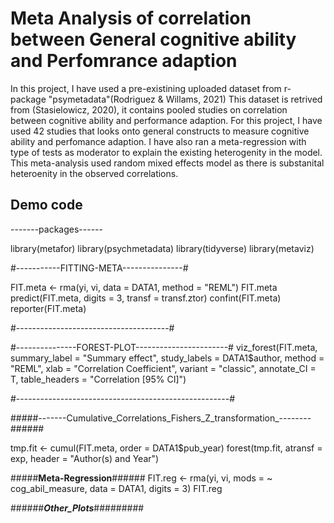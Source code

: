 # Meta Analysis of correlation between General cognitive ability and Perfomrance adaption 

In this project, I have used a pre-existining uploaded dataset from r-package "psymetadata"(Rodriguez & Willams, 2021)
This dataset is retrived from (Stasielowicz, 2020), it contains pooled studies on correlation between cognitive 
ability and performance adaption. For this project, I have used 42 studies that looks onto general constructs to measure cognitive 
ability and perfomance adaption. I have also ran a meta-regression with type of tests as moderator to explain the 
existing heterogenity in the model. 
This meta-analysis used random mixed effects model as there is substanital heteroenity in the observed correlations. 

## Demo code

-------packages------

library(metafor)
library(psychmetadata)
library(tidyverse)
library(metaviz)


#-----------FITTING-META---------------#

FIT.meta <- rma(yi, vi, data = DATA1, method = "REML")
FIT.meta
predict(FIT.meta, digits = 3, transf = transf.ztor)
confint(FIT.meta)
reporter(FIT.meta)

#--------------------------------------#

#---------------FOREST-PLOT-----------------------#
viz_forest(FIT.meta, 
           summary_label = "Summary effect", 
           study_labels = DATA1$author, 
           method = "REML", 
           xlab = "Correlation Coefficient", 
           variant = "classic", 
           annotate_CI = T, 
           table_headers = "Correlation [95% CI]")

#-----------------------------------------------------#

#####-------Cumulative_Correlations_Fishers_Z_transformation_--------######

tmp.fit <- cumul(FIT.meta, order = DATA1$pub_year)
forest(tmp.fit, atransf = exp, header = "Author(s) and Year")

#####______Meta-Regression______######
FIT.reg <- rma(yi, vi, 
               mods = ~ cog_abil_measure, 
               data = DATA1, digits = 3)
FIT.reg

######_______Other_Plots_______#########
